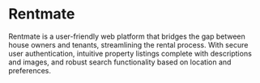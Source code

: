 # Rentmate
Rentmate is a user-friendly web platform that bridges the gap between house owners and tenants, streamlining the rental process. With secure user authentication, intuitive property listings complete with descriptions and images, and robust search functionality based on location and preferences.
